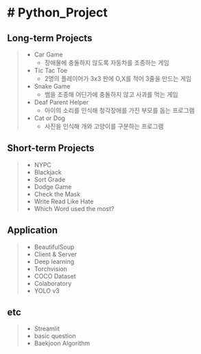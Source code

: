 # # Python_Project

Long-term Projects
-------------
> - Car Game
>   * 장애물에 충돌하지 않도록 자동차를 조종하는 게임
> - Tic Tac Toe
>   * 2명의 플레이어가 3x3 판에 O,X를 적어 3줄을 만드는 게임
> - Snake Game
>   * 뱀을 조종해 어딘가에 충돌하지 않고 사과를 먹는 게임 
> - Deaf Parent Helper
>   * 아이의 소리를 인식해 청각장애를 가진 부모를 돕는 프로그램
> - Cat or Dog
>   * 사진을 인식해 개와 고양이를 구분하는 프로그램

Short-term Projects
-------------
> - NYPC
> - Blackjack
> - Sort Grade
> - Dodge Game
> - Check the Mask
> - Write Read Like Hate 
> - Which Word used the most?

Application
----------
> - BeautifulSoup
> - Client & Server
> - Deep learning
> - Torchvision
> - COCO Dataset
> - Colaboratory
> - YOLO v3

etc
---
> - Streamlit
> - basic question
> - Baekjoon Algorithm
